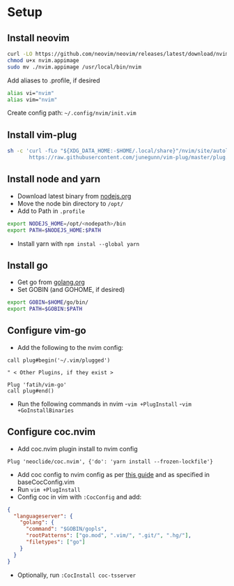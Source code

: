# Setup
## Install neovim
```sh
curl -LO https://github.com/neovim/neovim/releases/latest/download/nvim.appimage
chmod u+x nvim.appimage
sudo mv ./nvim.appimage /usr/local/bin/nvim
```

Add aliases to .profile, if desired
```sh
alias vi="nvim"
alias vim="nvim"
```

Create config path: `~/.config/nvim/init.vim`

## Install vim-plug
```sh
sh -c 'curl -fLo "${XDG_DATA_HOME:-$HOME/.local/share}"/nvim/site/autoload/plug.vim --create-dirs \
       https://raw.githubusercontent.com/junegunn/vim-plug/master/plug.vim'
```


## Install node and yarn
- Download latest binary from [nodejs.org](https://nodejs.org/en/download)
- Move the node bin directory to `/opt/`
- Add to Path in `.profile`
```sh
export NODEJS_HOME=/opt/<nodepath>/bin
export PATH=$NODEJS_HOME:$PATH
```
- Install yarn with `npm instal --global yarn`


## Install go
- Get go from [golang.org](https://golang.org/dl/)
- Set GOBIN (and GOHOME, if desired)
```sh
export GOBIN=$HOME/go/bin/
export PATH=$GOBIN:$PATH
```

## Configure vim-go
- Add the following to the nvim config:
```
call plug#begin('~/.vim/plugged')

" < Other Plugins, if they exist >

Plug 'fatih/vim-go'
call plug#end()
```
- Run the following commands in nvim
	-`vim +PlugInstall`
	-`vim +GoInstallBinaries`

## Configure coc.nvim
- Add coc.nvim plugin install to nvim config
```
Plug 'neoclide/coc.nvim', {'do': 'yarn install --frozen-lockfile'}
```
- Add coc config to nvim config as per [this guide](https://octetz.com/docs/2019/2019-04-24-vim-as-a-go-ide/) and as specified in baseCocConfig.vim
- Run `vim +PlugInstall`
- Config coc in vim with `:CocConfig` and add:
```json
{
  "languageserver": {
    "golang": {
      "command": "$GOBIN/gopls",
      "rootPatterns": ["go.mod", ".vim/", ".git/", ".hg/"],
      "filetypes": ["go"]
    }
  }
}
```
- Optionally, run `:CocInstall coc-tsserver` 


